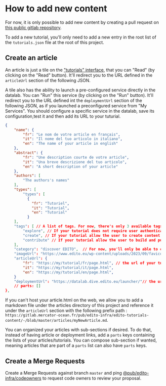 # How to add new content

For now, it is only possible to add new content by creating a pull request on [this public gitlab repository](https://gitlab.mercator-ocean.fr/pub/edito-infra/edito-tutorials-content).

To add a new tutorial, you'll only need to add a new entry in the root list of the `tutorials.json` file at the root of this project.

## Create an article

An article is just a tile on the ["tutorials" interface](https://dive.edito.eu/training), that you can "Read" (by clicking on the "Read" button). It'll redirect you to the URL defined in the `articleUrl` section of the following JSON.

A tile also has the ability to launch a pre-configured service directly in the datalab. You can "Run" this service (by clicking on the "Run" button). It'll redirect you to the URL defined int the `deploymentUrl` section of the following JSON, as if you launched a preconfigured service from "My Services". You should configure a specific service in the datalab, save its configuration,test it and then add its URL to your tuturial.
```json
{
    "name": {
        "fr": "Le nom de votre article en français",
        "it": "Il nome del tuo articolo in italiano",
        "en": "The name of your article in english"
    },
    "abstract": {
        "fr": "Une description courte de votre article",
        "it": "Una breve descrizione del tuo articolo",
        "en": "A short description of your article"
    },
    "authors": [
        "The authors's names"
    ],
    "types": [
        "types": [
          {
            "fr": "Tutoriel",
            "it": "Tutorial",
            "en": "Tutorial"
          }
    ],
    "tags": [ // A list of tags. For now, there's only 3 available tags you can choose: "discover", "learn" and "consolidate"
        "explore", // If your tutorial does not require user authentication
        "create", // If your tutorial allow the user to create content on EDITO
        "contribute" // If your tutorial allow the user to build and publish content on EDITO
    ],
    "category": "discover EDITO",  // For now, you'll only be able to choose between:  "Ocean modelling", "Ocean data quality", "Data visualization", "What-If applications", "Focus applications", "discover EDITO", "training courses in data science", "training courses with python", "training courses with R" and "best practices",
    "imageUrl": "https://www.edito.eu/wp-content/uploads/2023/09/favicon.png",
    "articleUrl": {
        "fr": "https://my/tutorial/fr/page.html", // the url of your tutorial
        "it": "https://my/tutorial/it/page.html",
        "en": "https://my/tutorial/en/page.html",
    }
    "deploymentUrl": "https://datalab.dive.edito.eu/launcher/"// the url of your pre-configured service
    // parts: [] 
},
```

If you can't host your article.html on the web, we allow you to add a markdown file under the articles directory of this project and reference it under the `articleUrl` section with the following prefix path : `https://gitlab.mercator-ocean.fr/pub/edito-infra/edito-tutorials-content/-/blob/master/articles/myNewArticle.md`.

You can organized your articles with sub-sections if desired. To do that, instead of having article or deployment links, add a `parts` keys containing the lists of your articles/tutorials. You can compose sub-section if wanted, meaning articles that are part of a `parts` list can also have `parts` keys.

## Create a Merge Requests

Create a Merge Requests against branch `master` and ping [@pub/edito-infra/codeowners](https://gitlab.mercator-ocean.fr/pub/edito-infra/codeowners) to request code owners to review your proposal.
